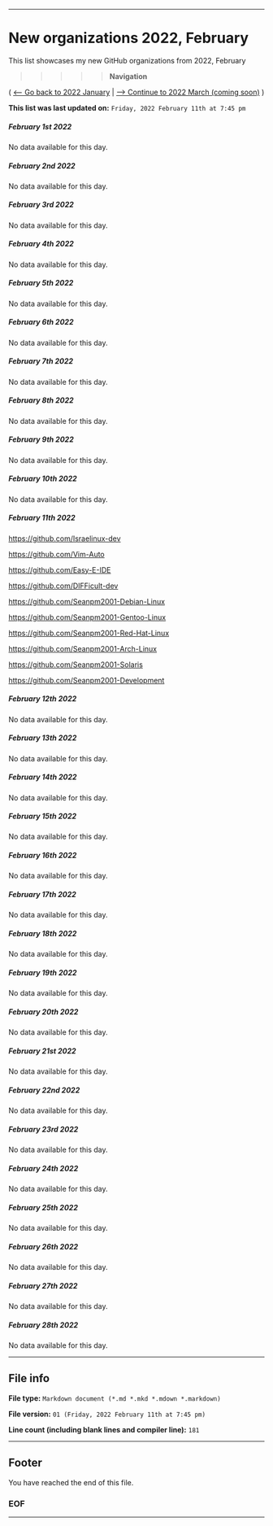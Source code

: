 
***

# New organizations 2022, February

This list showcases my new GitHub organizations from 2022, February

> > > > > **Navigation**

( [<-- Go back to 2022 January](/NewOrgs/2022/01_January/README.md) | [ --> Continue to 2022 March (coming soon)](/NewOrgs/2022/03_March/README.md) )

**This list was last updated on:** `Friday, 2022 February 11th at 7:45 pm`

<!-- ##### LIST !-->

##### February 1st 2022

No data available for this day.

##### February 2nd 2022

No data available for this day.

##### February 3rd 2022

No data available for this day.

##### February 4th 2022

No data available for this day.

##### February 5th 2022

No data available for this day.

##### February 6th 2022

No data available for this day.

##### February 7th 2022

No data available for this day.

##### February 8th 2022

No data available for this day.

##### February 9th 2022

No data available for this day.

##### February 10th 2022

No data available for this day.

##### February 11th 2022

https://github.com/Israelinux-dev

https://github.com/Vim-Auto

https://github.com/Easy-E-IDE

https://github.com/DIFFicult-dev

https://github.com/Seanpm2001-Debian-Linux

https://github.com/Seanpm2001-Gentoo-Linux

https://github.com/Seanpm2001-Red-Hat-Linux

https://github.com/Seanpm2001-Arch-Linux

https://github.com/Seanpm2001-Solaris

https://github.com/Seanpm2001-Development

##### February 12th 2022

No data available for this day.

##### February 13th 2022

No data available for this day.

##### February 14th 2022

No data available for this day.

##### February 15th 2022

No data available for this day.

##### February 16th 2022

No data available for this day.

##### February 17th 2022

No data available for this day.

##### February 18th 2022

No data available for this day.

##### February 19th 2022

No data available for this day.

##### February 20th 2022

No data available for this day.

##### February 21st 2022

No data available for this day.

##### February 22nd 2022

No data available for this day.

##### February 23rd 2022

No data available for this day.

##### February 24th 2022

No data available for this day.

##### February 25th 2022

No data available for this day.

##### February 26th 2022

No data available for this day.

##### February 27th 2022

No data available for this day.

##### February 28th 2022

No data available for this day.

<!--

##### February 29th 2022

No data available for this day.

##### February 30th 2022

No data available for this day.

##### February 31st 2022

No data available for this day.

!-->

***

## File info

**File type:** `Markdown document (*.md *.mkd *.mdown *.markdown)`

**File version:** `01 (Friday, 2022 February 11th at 7:45 pm)`

**Line count (including blank lines and compiler line):** `181`

***

## Footer

You have reached the end of this file.

### EOF

***
